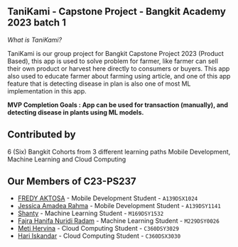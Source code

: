 ## TaniKami - Capstone Project - Bangkit Academy 2023 batch 1
_What is TaniKami?_

TaniKami is our group project for Bangkit Capstone Project 2023 (Product Based), this app is used to solve problem for farmer, like farmer can sell their own product or harvest here directly to consumers or buyers. This app also used to educate farmer about farming using article, and one of this app feature that is detecting disease in plan is also one of most ML implementation in this app.

**MVP Completion Goals : App can be used for transaction (manually), and detecting disease in plants using ML models.**

## Contributed by
6 (Six) Bangkit Cohorts from 3 different learning paths Mobile Development, Machine Learning and Cloud Computing

## Our Members of C23-PS237
* [FREDY AKTOSA](https://www.linkedin.com/in/aktofredy/) - Mobile Development Student - `A139DSX1024`
* [Jessica Amadea Rahma](https://www.linkedin.com/in/jessica-amadea-rahma-244040221/) - Mobile Development Student - `A139DSY1141`
* [Shanty](https://www.linkedin.com/in/shanty01/) - Machine Learning Student - `M169DSY1532`
* [Fajra Hanifa Nuridi Radam](https://www.linkedin.com/in/fajra-hanifa-nuridi-radam-0798b3219/) - Machine Learning Student - `M229DSY0026`
* [Meti Hervina](https://www.linkedin.com/in/methervina/) - Cloud Computing Student - `C360DSY3029`
* [Hari Iskandar](https://www.linkedin.com/in/hskndr/) - Cloud Computing Student - `C360DSX3030`
